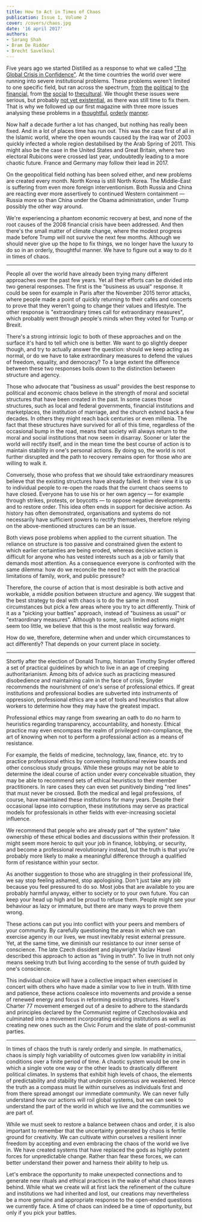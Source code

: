 ```yaml
---
title: How to Act in Times of Chaos
publication: Issue 1, Volume 2
cover: /covers/chaos.jpg
date: '16 april 2017'
authors:
- Sarang Shah
- Bram De Ridder
- Brecht Savelkoul
---
```


Five years ago we started Distilled as a response to what we called
["The Global Crisis in
Confidence"](http://distilledmagazine.com/letter-from-the-editor-in-chief/).
At the time countries the world over were running into severe
institutional problems. These problems weren't limited to one specific
field, but ran across the spectrum,
[from](http://distilledmagazine.com/the-ongoing-sack-of-rome/http://distilledmagazine.com/the-ongoing-sack-of-rome/)
[the](http://distilledmagazine.com/democracy-and-the-arab-uprisings/)
[political](http://distilledmagazine.com/crisis-for-the-young-dynamic-democracy-of-taiwan/)
to
[the](http://distilledmagazine.com/the-financial-crisis-of-shareholder-primacy/)
[financial](http://distilledmagazine.com/no-end-to-the-panic/), from
[the](http://distilledmagazine.com/the-disconnected-society/)
[social](http://distilledmagazine.com/one-state-two-peoples-china-and-the-us/)
to
[the](http://distilledmagazine.com/the-confusions-of-young-anonymous/)[cultural](http://distilledmagazine.com/culture-and-social-responsibility/).
We thought these issues were serious, but probably [not yet
existential](http://distilledmagazine.com/keep-calm-and-carry-onwards/),
as there was still time to fix them. That is why we followed up our
first magazine with three more issues analysing these problems in a
[thoughtful](http://distilledmagazine.com/ed-individualism-vs-collectivism/),
[orderly](http://distilledmagazine.com/the-origin-of-principles/)
[manner](http://distilledmagazine.com/the-art-of-the-possible/).

Now half a decade further a lot has changed, but nothing has really been
fixed. And in a lot of places time has run out. This was the case first
of all in the Islamic world, where the open wounds caused by the Iraq
war of 2003 quickly infected a whole region destabilised by the Arab
Spring of 2011. This might also be the case in the United States and
Great Britain, where two electoral Rubicons were crossed last year,
undoubtedly leading to a more chaotic future. France and Germany may
follow their lead in 2017.

On the geopolitical field nothing has been solved either, and new
problems are created every month. North Korea is still North Korea. The
Middle-East is suffering from even more foreign interventionism. Both
Russia and China are reacting ever more assertively to continued Western
containment — Russia more so than China under the Obama administration,
under Trump possibly the other way around.

We're experiencing a phantom economic recovery at best, and none of the
root causes of the 2008 financial crisis have been addressed. And then
there's the small matter of climate change, where the modest progress
made before Trump will not survive the next few months. Although we
should never give up the hope to fix things, we no longer have the
luxury to do so in an orderly, thoughtful manner. We have to figure out
a way to do it in times of chaos.

---

People all over the world have already been trying many different
approaches over the past few years. Yet all their efforts can be divided
into two general responses. The first is the "business as usual"
response. It could be seen for example in Paris after the November 2015
terror attacks, where people made a point of quickly returning to their
cafés and concerts to prove that they weren't going to change their
values and lifestyle. The other response is "extraordinary times call
for extraordinary measures", which probably went through people's minds
when they voted for Trump or Brexit.

There's a strong intrinsic logic to both of these approaches and on the
surface it's hard to tell which one is better. We want to go slightly
deeper though, and try to actually answer the question: should we keep
acting as normal, or do we have to take extraordinary measures to defend
the values of freedom, equality, and democracy? To a large extent the
difference between these two responses boils down to the distinction
between structure and agency.

Those who advocate that "business as usual" provides the best response
to political and economic chaos believe in the strength of moral and
societal structures that have been created in the past. In some cases
those structures, such as local and federal governments, financial
institutions and marketplaces, the institution of marriage, and the
church extend back a few decades. In others they might reach back
centuries or even millenia. The fact that these structures have survived
for all of this time, regardless of the occasional bump in the road,
means that society will always return to the moral and social
institutions that now seem in disarray. Sooner or later the world will
rectify itself, and in the mean time the best course of action is to
maintain stability in one's personal actions. By doing so, the world is
not further disrupted and the path to recovery remains open for those
who are willing to walk it.

Conversely, those who profess that we should take extraordinary measures
believe that the existing structures have already failed. In their view
it is up to individual people to re-open the roads that the current
chaos seems to have closed. Everyone has to use his or her own agency —
for example through strikes, protests, or boycotts — to oppose negative
developments and to restore order. This idea often ends in support for
decisive action. As history has often demonstrated, organisations and
systems do not necessarily have sufficient powers to rectify themselves,
therefore relying on the above-mentioned structures can be an issue.

Both views pose problems when applied to the current situation. The
reliance on structure is too passive and constrained given the extent to
which earlier certainties are being eroded, whereas decisive action is
difficult for anyone who has vested interests such as a job or family
that demands most attention. As a consequence everyone is confronted
with the same dilemma: how do we reconcile the need to act with the
practical limitations of family, work, and public pressure?

Therefore, the course of action that is most desirable is both active
and workable, a middle position between structure and agency. We suggest
that the best strategy to deal with chaos is to do the same in most
circumstances but pick a few areas where you try to act differently.
Think of it as a "picking your battles" approach, instead of "business
as usual" or "extraordinary measures". Although to some, such limited
actions might seem too little, we believe that this is the most
realistic way forward.

How do we, therefore, determine when and under which circumstances to
act differently? That depends on your current place in society.

---

Shortly after the election of Donald Trump, historian Timothy Snyder
offered a set of practical guidelines by which to live in an age of
creeping authoritarianism. Among bits of advice such as practicing
measured disobedience and maintaining calm in the face of crisis, Snyder
recommends the nourishment of one's sense of professional ethics. If
great institutions and professional bodies are subverted into
instruments of oppression, professional ethics are a set of tools and
heuristics that allow workers to determine how they may have the
greatest impact.

Professional ethics may range from swearing an oath to do no harm to
heuristics regarding transparency, accountability, and honesty. Ethical
practice may even encompass the realm of privileged non-compliance, the
art of knowing when not to perform a professional action as a means of
resistance.

For example, the fields of medicine, technology, law, finance, etc. try
to practice professional ethics by convening institutional review boards
and other conscious study groups. While these groups may not be able to
determine the ideal course of action under every conceivable situation,
they may be able to recommend sets of ethical heuristics to their member
practitioners. In rare cases they can even set punitively binding "red
lines" that must never be crossed. Both the medical and legal
professions, of course, have maintained these institutions for many
years. Despite their occasional lapse into corruption, these
institutions may serve as practical models for professionals in other
fields with ever-increasing societal influence.

We recommend that people who are already part of "the system" take
ownership of these ethical bodies and discussions within their
profession. It might seem more heroic to quit your job in finance,
lobbying, or security, and become a professional revolutionary instead,
but the truth is that you're probably more likely to make a meaningful
difference through a qualified form of resistance within your sector.

As another suggestion to those who are struggling in their professional
life, we say stop feeling ashamed, stop apologising. Don't just take any
job because you feel pressured to do so. Most jobs that are available to
you are probably harmful anyway, either to society or to your own
future. You can keep your head up high and be proud to refuse them.
People might see your behaviour as lazy or immature, but there are many
ways to prove them wrong.

These actions can put you into conflict with your peers and members of
your community. By carefully questioning the areas in which we can
exercise agency in our lives, we must inevitably resist external
pressure. Yet, at the same time, we diminish our resistance to our inner
sense of conscience. The late Czech dissident and playwright Vaclav
Havel described this approach to action as "living in truth". To live in
truth not only means seeking truth but living according to the sense of
truth guided by one's conscience.

This individual choice will have a collective impact when exercised in
concert with others who have made a similar vow to live in truth. With
time and patience, these actions coalesce into movements and provide a
sense of renewed energy and focus in reforming existing structures.
Havel's Charter 77 movement emerged out of a desire to adhere to the
standards and principles declared by the Communist regime of
Czechoslovakia and culminated into a movement incorporating existing
institutions as well as creating new ones such as the Civic Forum and
the slate of post-communist parties.

---

In times of chaos the truth is rarely orderly and simple. In
mathematics, chaos is simply high variability of outcomes given low
variability in initial conditions over a finite period of time. A
chaotic system would be one in which a single vote one way or the other
leads to drastically different political climates. In systems that
exhibit high levels of chaos, the elements of predictability and
stability that underpin consensus are weakened. Hence the truth as a
compass must lie within ourselves as individuals first and from there
spread amongst our immediate community. We can never fully understand
how our actions will roil global systems, but we can seek to understand
the part of the world in which we live and the communities we are part
of.

While we must seek to restore a balance between chaos and order, it is
also important to remember that the uncertainty generated by chaos is
fertile ground for creativity. We can cultivate within ourselves a
resilient inner freedom by accepting and even embracing the chaos of the
world we live in. We have created systems that have replaced the gods as
highly potent forces for unpredictable change. Rather than fear these
forces, we can better understand their power and harness their ability
to help us.

Let's embrace the opportunity to make unexpected connections and to
generate new rituals and ethical practices in the wake of what chaos
leaves behind. While what we create will at first lack the refinement of
the culture and institutions we had inherited and lost, our creations
may nevertheless be a more genuine and appropriate response to the
open-ended questions we currently face. A time of chaos can indeed be a
time of opportunity, but only if you pick your battles.
